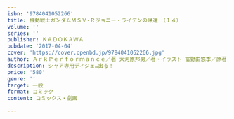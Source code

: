 ```yaml
---
isbn: '9784041052266'
title: 機動戦士ガンダムＭＳＶ‐Ｒジョニー・ライデンの帰還　（１４）
volume: ''
series: ''
publisher: ＫＡＤＯＫＡＷＡ
pubdate: '2017-04-04'
cover: 'https://cover.openbd.jp/9784041052266.jpg'
author: ＡｒｋＰｅｒｆｏｒｍａｎｃｅ／著 大河原邦男／著・イラスト 富野由悠季／原著 矢立肇／企画
description: シャア専用ディジェ…出る！
price: '580'
genre: ''
target: 一般
format: コミック
content: コミックス・劇画

---
```

